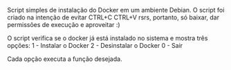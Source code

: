 Script simples de instalação do Docker em um ambiente Debian.
O script foi criado na intenção de evitar CTRL+C CTRL+V rsrs, portanto, só baixar, dar permissões de execução e aproveitar :)

O script verifica se o docker já está instalado no sistema e mostra três opções:
1 - Instalar o Docker
2 - Desinstalar o Docker
0 - Sair

Cada opção executa a função desejada.
